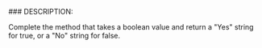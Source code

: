 ### DESCRIPTION:


Complete the method that takes a boolean value and return a "Yes" string for true, or a "No" string for false.